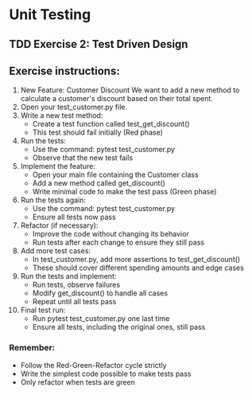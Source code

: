 # Unit Testing

## TDD Exercise 2: Test Driven Design

## Exercise instructions:

1. New Feature: Customer Discount We want to add a new method to calculate a customer's discount based on their total spent. 
2. Open your test_customer.py file. 
3. Write a new test method: 
    * Create a test function called test_get_discount()
    * This test should fail initially (Red phase)
4. Run the tests: 
    * Use the command: pytest test_customer.py
    * Observe that the new test fails
5. Implement the feature: 
    * Open your main file containing the Customer class
    * Add a new method called get_discount()
    * Write minimal code to make the test pass (Green phase)
6. Run the tests again: 
    * Use the command: pytest test_customer.py
    * Ensure all tests now pass
7. Refactor (if necessary): 
    * Improve the code without changing its behavior
    * Run tests after each change to ensure they still pass
8. Add more test cases: 
    * In test_customer.py, add more assertions to test_get_discount()
    * These should cover different spending amounts and edge cases
9. Run the tests and implement: 
    * Run tests, observe failures
    * Modify get_discount() to handle all cases
    * Repeat until all tests pass
10. Final test run: 
    * Run pytest test_customer.py one last time
    * Ensure all tests, including the original ones, still pass


### **Remember:**
   * Follow the Red-Green-Refactor cycle strictly
   * Write the simplest code possible to make tests pass
   * Only refactor when tests are green
